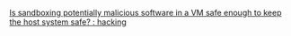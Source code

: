 
[Is sandboxing potentially malicious software in a VM safe enough to keep the host system safe? : hacking](https://old.reddit.com/r/hacking/comments/pkzule/is_sandboxing_potentially_malicious_software_in_a)
